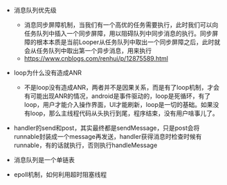 - 消息队列优先级
  - 消息同步屏障机制，当我们有一个高优的任务需要执行，此时我们可以向任务队列中插入一个同步屏障，用以阻碍队列中同步消息的执行。同步屏障的根本本质是当前Looper从任务队列中取出一个同步屏障之后，此时就会从任务队列中取出第一个异步消息，用来执行
  - https://www.cnblogs.com/renhui/p/12875589.html

- loop为什么没有造成ANR
  - 不是loop没有造成ANR，两者并不是因果关系，而是有了loop机制，才会有可能出现ANR的情况，android是事件驱动的，loop是死循环，有了loop，用户才能介入操作界面，UI才能刷新，loop是一切的基础。如果没有loop，那么主线程代码从头执行到尾，程序结束，没有用户啥事儿了。
- handler的send和post，其实最终都是sendMessage，只是post会将runnable封装成一个message再发送，handler获得消息时检查时候有runnable，有的话就执行，否则执行handleMessage
- 消息队列是一个单链表
- epoll机制，如何利用超时阻塞线程